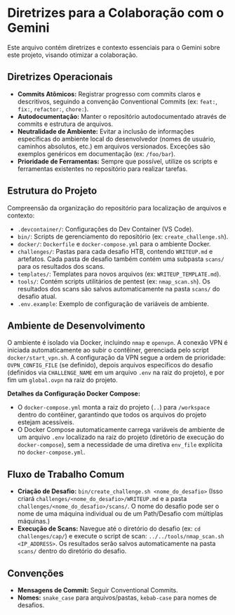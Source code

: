 # Diretrizes para a Colaboração com o Gemini

Este arquivo contém diretrizes e contexto essenciais para o Gemini sobre este projeto, visando otimizar a colaboração.

## Diretrizes Operacionais

*   **Commits Atômicos:** Registrar progresso com commits claros e descritivos, seguindo a convenção Conventional Commits (ex: `feat:`, `fix:`, `refactor:`, `chore:`).
*   **Autodocumentação:** Manter o repositório autodocumentado através de commits e estrutura de arquivos.
*   **Neutralidade de Ambiente:** Evitar a inclusão de informações específicas do ambiente local do desenvolvedor (nomes de usuário, caminhos absolutos, etc.) em arquivos versionados. Exceções são exemplos genéricos em documentação (ex: `/foo/bar`).
*   **Prioridade de Ferramentas:** Sempre que possível, utilize os scripts e ferramentas existentes no repositório para realizar tarefas.

## Estrutura do Projeto

Compreensão da organização do repositório para localização de arquivos e contexto:

*   `.devcontainer/`: Configurações do Dev Container (VS Code).
*   `bin/`: Scripts de gerenciamento do repositório (ex: `create_challenge.sh`).
*   `docker/`: `Dockerfile` e `docker-compose.yml` para o ambiente Docker.
*   `challenges/`: Pastas para cada desafio HTB, contendo `WRITEUP.md` e artefatos. Cada pasta de desafio também contém uma subpasta `scans/` para os resultados dos scans.
*   `templates/`: Templates para novos arquivos (ex: `WRITEUP_TEMPLATE.md`).
*   `tools/`: Contém scripts utilitários de pentest (ex: `nmap_scan.sh`). Os resultados dos scans são salvos automaticamente na pasta `scans/` do desafio atual.
*   `.env.example`: Exemplo de configuração de variáveis de ambiente.

## Ambiente de Desenvolvimento

O ambiente é isolado via Docker, incluindo `nmap` e `openvpn`. A conexão VPN é iniciada automaticamente ao subir o contêiner, gerenciada pelo script `docker/start_vpn.sh`. A configuração da VPN segue a ordem de prioridade: `OVPN_CONFIG_FILE` (se definido), depois arquivos específicos do desafio (definidos via `CHALLENGE_NAME` em um arquivo `.env` na raiz do projeto), e por fim um `global.ovpn` na raiz do projeto.

**Detalhes da Configuração Docker Compose:**
- O `docker-compose.yml` monta a raiz do projeto (`..`) para `/workspace` dentro do contêiner, garantindo que todos os arquivos do projeto estejam acessíveis.
- O Docker Compose automaticamente carrega variáveis de ambiente de um arquivo `.env` localizado na raiz do projeto (diretório de execução do `docker-compose`), sem a necessidade de uma diretiva `env_file` explícita no `docker-compose.yml`.

## Fluxo de Trabalho Comum

*   **Criação de Desafio:** `bin/create_challenge.sh <nome_do_desafio>` (Isso criará `challenges/<nome_do_desafio>/WRITEUP.md` e a pasta `challenges/<nome_do_desafio>/scans/`. O nome do desafio pode ser o nome de uma máquina individual ou de um Path/Desafio com múltiplas máquinas.)
*   **Execução de Scans:** Navegue até o diretório do desafio (ex: `cd challenges/cap/`) e execute o script de scan: `../../tools/nmap_scan.sh <IP_ADDRESS>`. Os resultados serão salvos automaticamente na pasta `scans/` dentro do diretório do desafio.

## Convenções

*   **Mensagens de Commit:** Seguir Conventional Commits.
*   **Nomes:** `snake_case` para arquivos/pastas, `kebab-case` para nomes de desafios.
